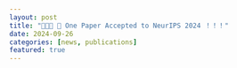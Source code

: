 ```yaml
---
layout: post
title: "🎉🎉🎉 📢 One Paper Accepted to NeurIPS 2024 ！！！"
date: 2024-09-26
categories: [news, publications]
featured: true
---
```

